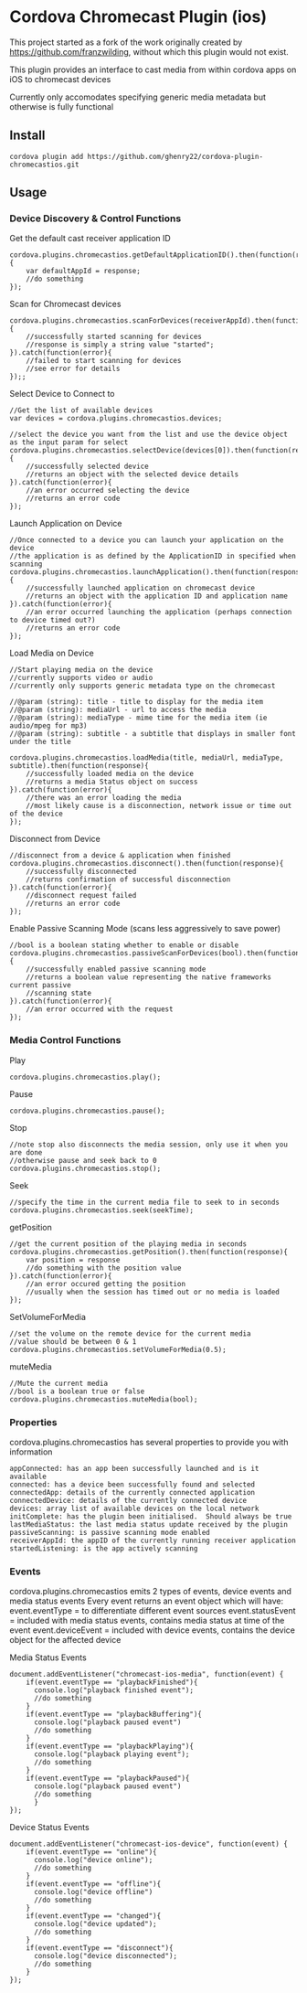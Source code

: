 
# Cordova Chromecast Plugin (ios)

This project started as a fork of the work originally created by https://github.com/franzwilding, without which this plugin would not exist.

This plugin provides an interface to cast media from within cordova apps on iOS to chromecast devices

Currently only accomodates specifying generic media metadata but otherwise is fully functional

## Install

    cordova plugin add https://github.com/ghenry22/cordova-plugin-chromecastios.git

## Usage

### Device Discovery & Control Functions

Get the default cast receiver application ID
    
    cordova.plugins.chromecastios.getDefaultApplicationID().then(function(response){
        var defaultAppId = response;
        //do something
    });

Scan for Chromecast devices

    cordova.plugins.chromecastios.scanForDevices(receiverAppId).then(function(response){
        //successfully started scanning for devices
        //response is simply a string value "started";
    }).catch(function(error){
        //failed to start scanning for devices
        //see error for details
    });;
    
Select Device to Connect to

    //Get the list of available devices
    var devices = cordova.plugins.chromecastios.devices;
    
    //select the device you want from the list and use the device object as the input param for select
    cordova.plugins.chromecastios.selectDevice(devices[0]).then(function(response){
        //successfully selected device
        //returns an object with the selected device details
    }).catch(function(error){
        //an error occurred selecting the device
        //returns an error code
    });

Launch Application on Device

    //Once connected to a device you can launch your application on the device
    //the application is as defined by the ApplicationID in specified when scanning
    cordova.plugins.chromecastios.launchApplication().then(function(response){
        //successfully launched application on chromecast device
        //returns an object with the application ID and application name
    }).catch(function(error){
        //an error occurred launching the application (perhaps connection to device timed out?)
        //returns an error code
    });

Load Media on Device

    //Start playing media on the device
    //currently supports video or audio
    //currently only supports generic metadata type on the chromecast
    
    //@param (string): title - title to display for the media item
    //@param (string): mediaUrl - url to access the media
    //@param (string): mediaType - mime time for the media item (ie audio/mpeg for mp3)
    //@param (string): subtitle - a subtitle that displays in smaller font under the title
    
    cordova.plugins.chromecastios.loadMedia(title, mediaUrl, mediaType, subtitle).then(function(response){
        //successfully loaded media on the device
        //returns a media Status object on success
    }).catch(function(error){
        //there was an error loading the media
        //most likely cause is a disconnection, network issue or time out of the device
    });

Disconnect from Device

    //disconnect from a device & application when finished
    cordova.plugins.chromecastios.disconnect().then(function(response){
        //successfully disconnected
        //returns confirmation of successful disconnection
    }).catch(function(error){
        //disconnect request failed
        //returns an error code
    });
    
Enable Passive Scanning Mode (scans less aggressively to save power)

    //bool is a boolean stating whether to enable or disable
    cordova.plugins.chromecastios.passiveScanForDevices(bool).then(function(reponse){
        //successfully enabled passive scanning mode
        //returns a boolean value representing the native frameworks current passive
        //scanning state
    }).catch(function(error){
        //an error occurred with the request
    });

### Media Control Functions

Play

    cordova.plugins.chromecastios.play();

Pause

    cordova.plugins.chromecastios.pause();

Stop

    //note stop also disconnects the media session, only use it when you are done
    //otherwise pause and seek back to 0
    cordova.plugins.chromecastios.stop();

Seek

    //specify the time in the current media file to seek to in seconds
    cordova.plugins.chromecastios.seek(seekTime);

getPosition

    //get the current position of the playing media in seconds
    cordova.plugins.chromecastios.getPosition().then(function(response){
        var position = response
        //do something with the position value
    }).catch(function(error){
        //an error occured getting the position
        //usually when the session has timed out or no media is loaded
    });

SetVolumeForMedia

    //set the volume on the remote device for the current media
    //value should be between 0 & 1
    cordova.plugins.chromecastios.setVolumeForMedia(0.5);    

muteMedia

    //Mute the current media
    //bool is a boolean true or false
    cordova.plugins.chromecastios.muteMedia(bool);

### Properties

cordova.plugins.chromecastios has several properties to provide you with information
    
    appConnected: has an app been successfully launched and is it available
    connected: has a device been successfully found and selected
    connectedApp: details of the currently connected application
    connectedDevice: details of the currently connected device
    devices: array list of available devices on the local network
    initComplete: has the plugin been initialised.  Should always be true
    lastMediaStatus: the last media status update received by the plugin
    passiveScanning: is passive scanning mode enabled
    receiverAppId: the appID of the currently running receiver application
    startedListening: is the app actively scanning

### Events

cordova.plugins.chromecastios emits 2 types of events, device events and media status events
Every event returns an event object which will have:
event.eventType = to differentiate different event sources
event.statusEvent = included with media status events, contains media status at time of the event
event.deviceEvent = included with device events, contains the device object for the affected device
    
Media Status Events

    document.addEventListener("chromecast-ios-media", function(event) {
        if(event.eventType == "playbackFinished"){
          console.log("playback finished event");
          //do something
        }
        if(event.eventType == "playbackBuffering"){
          console.log("playback paused event")
          //do something
        }
        if(event.eventType == "playbackPlaying"){
          console.log("playback playing event");
          //do something
        }
        if(event.eventType == "playbackPaused"){
          console.log("playback paused event")
          //do something
          }
    });

Device Status Events
    
    document.addEventListener("chromecast-ios-device", function(event) {
        if(event.eventType == "online"){
          console.log("device online");
          //do something
        }
        if(event.eventType == "offline"){
          console.log("device offline")
          //do something
        }
        if(event.eventType == "changed"){
          console.log("device updated");
          //do something
        }
        if(event.eventType == "disconnect"){
          console.log("device disconnected");
          //do something
        }
    });
